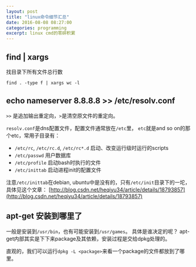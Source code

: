 ```yaml
---
layout: post
title: "linux命令细节汇总"
date: 2016-08-08 08:27:00
categories: programming
excerpt: linux cmd的零碎积累
---
```


## find | xargs

找目录下所有文件总行数

`find . -type f | xargs wc -l`

## echo nameserver 8.8.8.8 >> /etc/resolv.conf

`>>` 是追加输出重定向，`>`是清空原文件的重定向。

`resolv.conf`是dns配置文件，配置文件通常放在`/etc`里，
`etc`就是and so on的那个etc，常用子目录有：

* `/etc/rc`, `/etc/rc.d`, `/etc/rc*.d` 启动、改变运行级时运行的scripts
* `/etc/passwd` 用户数据库
* `/etc/profile` 启动bash时执行的文件
* `/etc/inittab` 启动进程init的配置文件

注意`/etc/inittab`在debian, ubuntu中是没有的，只有`/etc/init`目录下的一坨，具体见这个文章：
[http://blog.csdn.net/heqiyu34/article/details/18793857](http://blog.csdn.net/heqiyu34/article/details/18793857)

## apt-get 安装到哪里了

一般是安装到`/usr/bin`，也有可能安装到`/usr/games`。
具体是谁决定的呢？ apt-get内部其实是下下来package及其依赖，安装过程是交给dpkg处理的。

直观的，我们可以运行`dpkg -L <package>`来看一个package的文件都放到了哪里。
